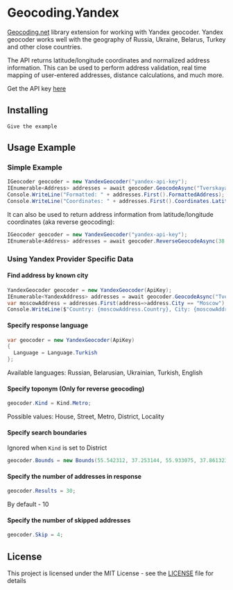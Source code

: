 # Geocoding.Yandex

[Geocoding.net](https://github.com/chadly/Geocoding.net "Geocoding.net") library extension for working with Yandex geocoder. Yandex geocoder works well with the geography of Russia, Ukraine, Belarus, Turkey and other close countries.

The API returns latitude/longitude coordinates and normalized address information. This can be used to perform address validation, real time mapping of user-entered addresses, distance calculations, and much more.

Get the API key [here](https://developer.tech.yandex.ru/services/ "here")

## Installing

```
Give the example
```

## Usage Example

### Simple Example

```csharp
IGeocoder geocoder = new YandexGeocoder("yandex-api-key");
IEnumerable<Address> addresses = await geocoder.GeocodeAsync("Tverskaya 4");
Console.WriteLine("Formatted: " + addresses.First().FormattedAddress); //Formatted: Россия, Москва, Тверская улица, 4
Console.WriteLine("Coordinates: " + addresses.First().Coordinates.Latitude + ", " + addresses.First().Coordinates.Longitude); //Coordinates: 55,758493, 37,613198
```
It can also be used to return address information from latitude/longitude coordinates (aka reverse geocoding):
```csharp
IGeocoder geocoder = new YandexGeocoder("yandex-api-key");
IEnumerable<Address> addresses = await geocoder.ReverseGeocodeAsync(38.8976777, -77.036517);
```

### Using Yandex Provider Specific Data
#### Find address by known city
```csharp
YandexGeocoder geocoder = new YandexGeocoder(ApiKey);
IEnumerable<YandexAddress> addresses = await geocoder.GeocodeAsync("Tverskaya 4");
var moscowAddress = addresses.First(address=>address.City == "Moscow");
Console.WriteLine($"Country: {moscowAddress.Country}, City: {moscowAddress.City}, Postal Code: {moscowAddress.PostCode}");
```
#### Specify response language
```csharp
var geocoder = new YandexGeocoder(ApiKey)
{
  Language = Language.Turkish
};
```
Available languages: Russian, Belarusian, Ukrainian, Turkish, English
#### Specify toponym **(Only for reverse geocoding)**
```csharp
geocoder.Kind = Kind.Metro;
```
Possible values: House, Street, Metro, District, Locality
#### Specify search boundaries
Ignored when `Kind` is set to District
```csharp
geocoder.Bounds = new Bounds(55.542312, 37.253144, 55.933075, 37.861323);
```
#### Specify the number of addresses in response
```csharp
geocoder.Results = 30;
```
By default - 10
#### Specify the number of skipped addresses
```csharp
geocoder.Skip = 4;
```

## License

This project is licensed under the MIT License - see the [LICENSE](LICENSE) file for details
